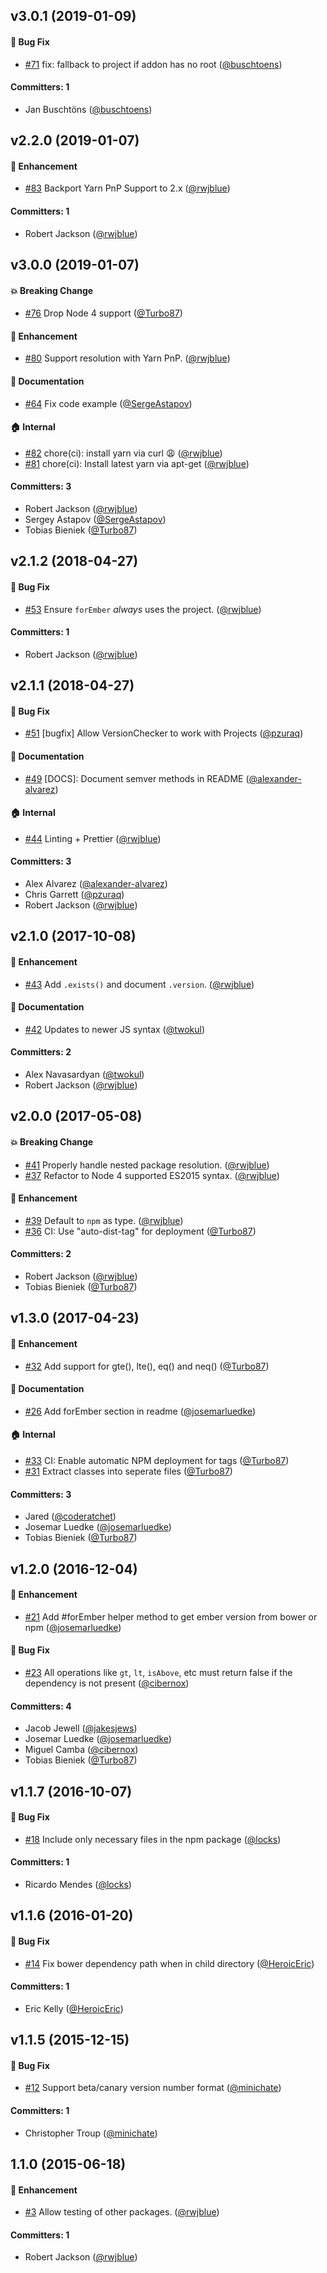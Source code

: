 ## v3.0.1 (2019-01-09)

#### :bug: Bug Fix
* [#71](https://github.com/ember-cli/ember-cli-version-checker/pull/71) fix: fallback to project if addon has no root ([@buschtoens](https://github.com/buschtoens))

#### Committers: 1
- Jan Buschtöns ([@buschtoens](https://github.com/buschtoens))


## v2.2.0 (2019-01-07)

#### :rocket: Enhancement
* [#83](https://github.com/ember-cli/ember-cli-version-checker/pull/83) Backport Yarn PnP Support to 2.x ([@rwjblue](https://github.com/rwjblue))

#### Committers: 1
- Robert Jackson ([@rwjblue](https://github.com/rwjblue))


## v3.0.0 (2019-01-07)

#### :boom: Breaking Change
* [#76](https://github.com/ember-cli/ember-cli-version-checker/pull/76) Drop Node 4 support ([@Turbo87](https://github.com/Turbo87))

#### :rocket: Enhancement
* [#80](https://github.com/ember-cli/ember-cli-version-checker/pull/80) Support resolution with Yarn PnP. ([@rwjblue](https://github.com/rwjblue))

#### :memo: Documentation
* [#64](https://github.com/ember-cli/ember-cli-version-checker/pull/64) Fix code example ([@SergeAstapov](https://github.com/SergeAstapov))

#### :house: Internal
* [#82](https://github.com/ember-cli/ember-cli-version-checker/pull/82) chore(ci): install yarn via curl :weary: ([@rwjblue](https://github.com/rwjblue))
* [#81](https://github.com/ember-cli/ember-cli-version-checker/pull/81) chore(ci): Install latest yarn via apt-get ([@rwjblue](https://github.com/rwjblue))

#### Committers: 3
- Robert Jackson ([@rwjblue](https://github.com/rwjblue))
- Sergey Astapov ([@SergeAstapov](https://github.com/SergeAstapov))
- Tobias Bieniek ([@Turbo87](https://github.com/Turbo87))


## v2.1.2 (2018-04-27)

#### :bug: Bug Fix
* [#53](https://github.com/ember-cli/ember-cli-version-checker/pull/53) Ensure `forEmber` _always_ uses the project. ([@rwjblue](https://github.com/rwjblue))

#### Committers: 1
- Robert Jackson ([@rwjblue](https://github.com/rwjblue))


## v2.1.1 (2018-04-27)

#### :bug: Bug Fix
* [#51](https://github.com/ember-cli/ember-cli-version-checker/pull/51) [bugfix] Allow VersionChecker to work with Projects ([@pzuraq](https://github.com/pzuraq))

#### :memo: Documentation
* [#49](https://github.com/ember-cli/ember-cli-version-checker/pull/49) [DOCS]: Document semver methods in README ([@alexander-alvarez](https://github.com/alexander-alvarez))

#### :house: Internal
* [#44](https://github.com/ember-cli/ember-cli-version-checker/pull/44) Linting + Prettier ([@rwjblue](https://github.com/rwjblue))

#### Committers: 3
- Alex Alvarez ([@alexander-alvarez](https://github.com/alexander-alvarez))
- Chris Garrett ([@pzuraq](https://github.com/pzuraq))
- Robert Jackson ([@rwjblue](https://github.com/rwjblue))


## v2.1.0 (2017-10-08)

#### :rocket: Enhancement
* [#43](https://github.com/ember-cli/ember-cli-version-checker/pull/43) Add `.exists()` and document `.version`. ([@rwjblue](https://github.com/rwjblue))

#### :memo: Documentation
* [#42](https://github.com/ember-cli/ember-cli-version-checker/pull/42) Updates to newer JS syntax ([@twokul](https://github.com/twokul))

#### Committers: 2
- Alex Navasardyan ([@twokul](https://github.com/twokul))
- Robert Jackson ([@rwjblue](https://github.com/rwjblue))


## v2.0.0 (2017-05-08)

#### :boom: Breaking Change
* [#41](https://github.com/ember-cli/ember-cli-version-checker/pull/41) Properly handle nested package resolution. ([@rwjblue](https://github.com/rwjblue))
* [#37](https://github.com/ember-cli/ember-cli-version-checker/pull/37) Refactor to Node 4 supported ES2015 syntax. ([@rwjblue](https://github.com/rwjblue))

#### :rocket: Enhancement
* [#39](https://github.com/ember-cli/ember-cli-version-checker/pull/39) Default to `npm` as type. ([@rwjblue](https://github.com/rwjblue))
* [#36](https://github.com/ember-cli/ember-cli-version-checker/pull/36)  CI: Use "auto-dist-tag" for deployment ([@Turbo87](https://github.com/Turbo87))

#### Committers: 2
- Robert Jackson ([@rwjblue](https://github.com/rwjblue))
- Tobias Bieniek ([@Turbo87](https://github.com/Turbo87))


## v1.3.0 (2017-04-23)

#### :rocket: Enhancement
* [#32](https://github.com/ember-cli/ember-cli-version-checker/pull/32) Add support for gte(), lte(), eq() and neq() ([@Turbo87](https://github.com/Turbo87))

#### :memo: Documentation
* [#26](https://github.com/ember-cli/ember-cli-version-checker/pull/26) Add forEmber section in readme ([@josemarluedke](https://github.com/josemarluedke))

#### :house: Internal
* [#33](https://github.com/ember-cli/ember-cli-version-checker/pull/33) CI: Enable automatic NPM deployment for tags ([@Turbo87](https://github.com/Turbo87))
* [#31](https://github.com/ember-cli/ember-cli-version-checker/pull/31) Extract classes into seperate files ([@Turbo87](https://github.com/Turbo87))

#### Committers: 3
- Jared ([@coderatchet](https://github.com/coderatchet))
- Josemar Luedke ([@josemarluedke](https://github.com/josemarluedke))
- Tobias Bieniek ([@Turbo87](https://github.com/Turbo87))


## v1.2.0 (2016-12-04)

#### :rocket: Enhancement
* [#21](https://github.com/ember-cli/ember-cli-version-checker/pull/21) Add #forEmber helper method to get ember version from bower or npm ([@josemarluedke](https://github.com/josemarluedke))

#### :bug: Bug Fix
* [#23](https://github.com/ember-cli/ember-cli-version-checker/pull/23) All operations like `gt`, `lt`, `isAbove`, etc must return false if the dependency is not present ([@cibernox](https://github.com/cibernox))

#### Committers: 4
- Jacob Jewell ([@jakesjews](https://github.com/jakesjews))
- Josemar Luedke ([@josemarluedke](https://github.com/josemarluedke))
- Miguel Camba ([@cibernox](https://github.com/cibernox))
- Tobias Bieniek ([@Turbo87](https://github.com/Turbo87))


## v1.1.7 (2016-10-07)

#### :bug: Bug Fix
* [#18](https://github.com/ember-cli/ember-cli-version-checker/pull/18) Include only necessary files in the npm package ([@locks](https://github.com/locks))

#### Committers: 1
- Ricardo Mendes ([@locks](https://github.com/locks))


## v1.1.6 (2016-01-20)

#### :bug: Bug Fix
* [#14](https://github.com/ember-cli/ember-cli-version-checker/pull/14) Fix bower dependency path when in child directory ([@HeroicEric](https://github.com/HeroicEric))

#### Committers: 1
- Eric Kelly ([@HeroicEric](https://github.com/HeroicEric))


## v1.1.5 (2015-12-15)

#### :bug: Bug Fix
* [#12](https://github.com/ember-cli/ember-cli-version-checker/pull/12) Support beta/canary version number format ([@minichate](https://github.com/minichate))

#### Committers: 1
- Christopher Troup ([@minichate](https://github.com/minichate))


## 1.1.0 (2015-06-18)

#### :rocket: Enhancement
* [#3](https://github.com/ember-cli/ember-cli-version-checker/pull/3) Allow testing of other packages. ([@rwjblue](https://github.com/rwjblue))

#### Committers: 1
- Robert Jackson ([@rwjblue](https://github.com/rwjblue))
